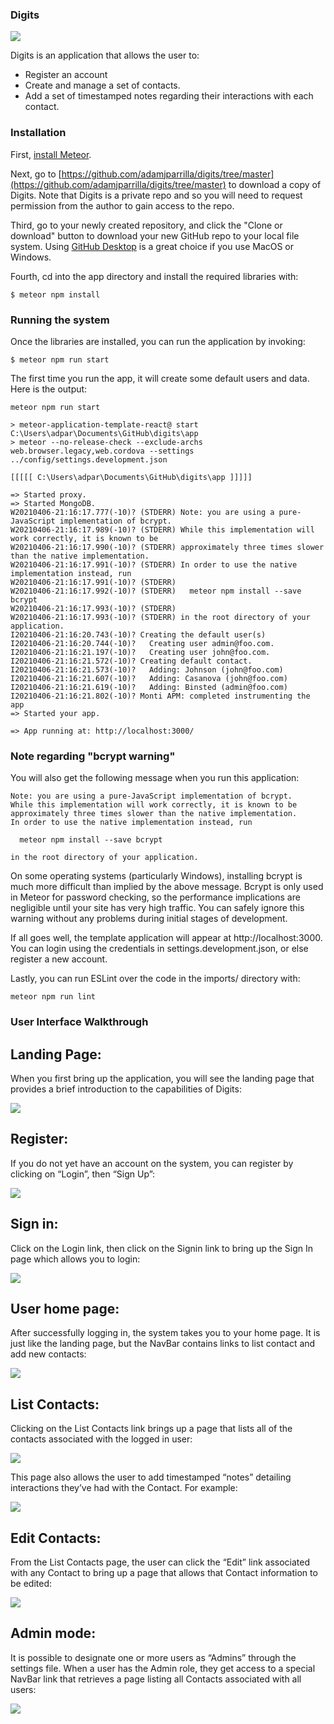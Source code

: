 ### Digits

<img src="doc/Landing.jpg">

Digits is an application that allows the user to:

  * Register an account
  * Create and manage a set of contacts.
  * Add a set of timestamped notes regarding their interactions with each contact.

### Installation

First, [install Meteor](https://www.meteor.com/install).

Next, go to [https://github.com/adamjparrilla/digits/tree/master](https://github.com/adamjparrilla/digits/tree/master) to download a copy of Digits. Note that Digits is a private repo and so you will need to request permission from the author to gain access to the repo.

Third, go to your newly created repository, and click the "Clone or download" button to download your new GitHub repo to your local file system.  Using [GitHub Desktop](https://desktop.github.com/) is a great choice if you use MacOS or Windows.

Fourth, cd into the app directory and install the required libraries with:

```
$ meteor npm install
```

### Running the system

Once the libraries are installed, you can run the application by invoking:

```
$ meteor npm run start
```

The first time you run the app, it will create some default users and data. Here is the output:

```
meteor npm run start

> meteor-application-template-react@ start C:\Users\adpar\Documents\GitHub\digits\app
> meteor --no-release-check --exclude-archs web.browser.legacy,web.cordova --settings ../config/settings.development.json

[[[[[ C:\Users\adpar\Documents\GitHub\digits\app ]]]]]

=> Started proxy.
=> Started MongoDB.
W20210406-21:16:17.777(-10)? (STDERR) Note: you are using a pure-JavaScript implementation of bcrypt.
W20210406-21:16:17.989(-10)? (STDERR) While this implementation will work correctly, it is known to be
W20210406-21:16:17.990(-10)? (STDERR) approximately three times slower than the native implementation.
W20210406-21:16:17.991(-10)? (STDERR) In order to use the native implementation instead, run
W20210406-21:16:17.991(-10)? (STDERR) 
W20210406-21:16:17.992(-10)? (STDERR)   meteor npm install --save bcrypt
W20210406-21:16:17.993(-10)? (STDERR) 
W20210406-21:16:17.993(-10)? (STDERR) in the root directory of your application.
I20210406-21:16:20.743(-10)? Creating the default user(s)
I20210406-21:16:20.744(-10)?   Creating user admin@foo.com.
I20210406-21:16:21.197(-10)?   Creating user john@foo.com.
I20210406-21:16:21.572(-10)? Creating default contact.
I20210406-21:16:21.573(-10)?   Adding: Johnson (john@foo.com)
I20210406-21:16:21.607(-10)?   Adding: Casanova (john@foo.com)
I20210406-21:16:21.619(-10)?   Adding: Binsted (admin@foo.com)
I20210406-21:16:21.802(-10)? Monti APM: completed instrumenting the app
=> Started your app.

=> App running at: http://localhost:3000/
```


### Note regarding "bcrypt warning"

You will also get the following message when you run this application:

```
Note: you are using a pure-JavaScript implementation of bcrypt.
While this implementation will work correctly, it is known to be
approximately three times slower than the native implementation.
In order to use the native implementation instead, run

  meteor npm install --save bcrypt

in the root directory of your application.
```

On some operating systems (particularly Windows), installing bcrypt is much more difficult than implied by the above message. Bcrypt is only used in Meteor for password checking, so the performance implications are negligible until your site has very high traffic. You can safely ignore this warning without any problems during initial stages of development.

If all goes well, the template application will appear at http://localhost:3000. You can login using the credentials in settings.development.json, or else register a new account.

Lastly, you can run ESLint over the code in the imports/ directory with:

```
meteor npm run lint
```

### User Interface Walkthrough

## Landing Page:

When you first bring up the application, you will see the landing page that provides a brief introduction to the capabilities of Digits:

<img src="doc/Landing.jpg">

## Register:

If you do not yet have an account on the system, you can register by clicking on “Login”, then “Sign Up”:

<img src="doc/Landing.jpg">

## Sign in:

Click on the Login link, then click on the Signin link to bring up the Sign In page which allows you to login:

<img src="doc/Landing.jpg">

## User home page:

After successfully logging in, the system takes you to your home page. It is just like the landing page, but the NavBar contains links to list contact and add new contacts:

<img src="doc/Landing.jpg">

## List Contacts:

Clicking on the List Contacts link brings up a page that lists all of the contacts associated with the logged in user:

<img src="doc/Landing.jpg">

This page also allows the user to add timestamped “notes” detailing interactions they’ve had with the Contact. For example:

<img src="doc/Landing.jpg">

## Edit Contacts:

From the List Contacts page, the user can click the “Edit” link associated with any Contact to bring up a page that allows that Contact information to be edited:

<img src="doc/Landing.jpg">

## Admin mode:

It is possible to designate one or more users as “Admins” through the settings file. When a user has the Admin role, they get access to a special NavBar link that retrieves a page listing all Contacts associated with all users:

<img src="doc/Landing.jpg">

